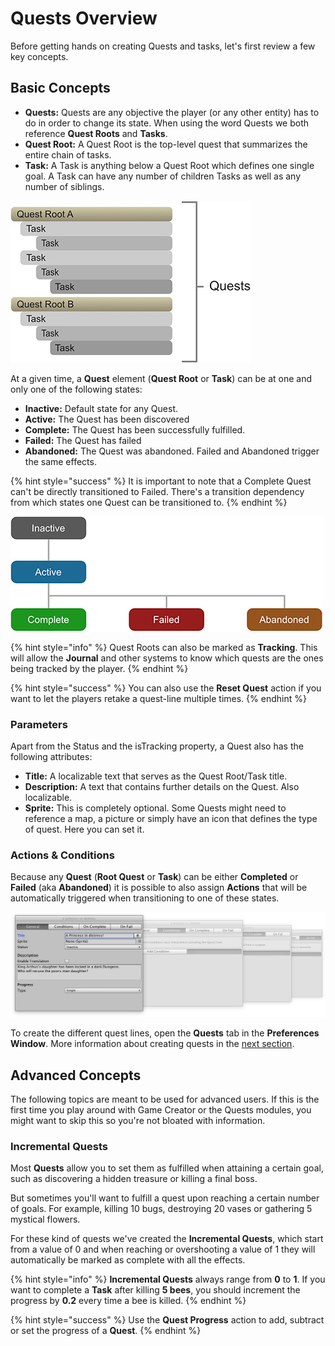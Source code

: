 # Quests Overview

Before getting hands on creating Quests and tasks, let's first review a few key concepts.

## Basic Concepts

* **Quests:** Quests are any objective the player \(or any other entity\) has to do in order to change its state. When using the word Quests we both reference **Quest Roots** and **Tasks**.
* **Quest Root:** A Quest Root is the top-level quest that summarizes the entire chain of tasks.
* **Task:** A Task is anything below a Quest Root which defines one single goal. A Task can have any number of children Tasks as well as any number of siblings.

![\(Quests, Quest Roots and Tasks\)](../../.gitbook/assets/quests-types.jpg)

At a given time, a **Quest** element \(**Quest Root** or **Task**\) can be at one and only one of the following states:

* **Inactive:** Default state for any Quest.
* **Active:** The Quest has been discovered
* **Complete:** The Quest has been successfully fulfilled.
* **Failed:** The Quest has failed
* **Abandoned:** The Quest was abandoned. Failed and Abandoned trigger the same effects.

{% hint style="success" %}
It is important to note that a Complete Quest can't be directly transitioned to Failed. There's a transition dependency from which states one Quest can be transitioned to.
{% endhint %}

![](../../.gitbook/assets/quests-graph.jpg)

{% hint style="info" %}
Quest Roots can also be marked as **Tracking**. This will allow the **Journal** and other systems to know which quests are the ones being tracked by the player.
{% endhint %}

{% hint style="success" %}
You can also use the **Reset Quest** action if you want to let the players retake a quest-line multiple times.
{% endhint %}

### Parameters

Apart from the Status and the isTracking property, a Quest also has the following attributes:

* **Title:** A localizable text that serves as the Quest Root/Task title.
* **Description:** A text that contains further details on the Quest. Also localizable.
* **Sprite:** This is completely optional. Some Quests might need to reference a map, a picture or simply have an icon that defines the type of quest. Here you can set it.

### Actions & Conditions

Because any **Quest** \(**Root Quest** or **Task**\) can be either **Completed** or **Failed** \(aka **Abandoned**\) it is possible to also assign **Actions** that will be automatically triggered when transitioning to one of these states.

![](../../.gitbook/assets/quest-settings.jpg)

To create the different quest lines, open the **Quests** tab in the **Preferences Window**. More information about creating quests in the [next section](create-quests.md).

## Advanced Concepts

The following topics are meant to be used for advanced users. If this is the first time you play around with Game Creator or the Quests modules, you might want to skip this so you're not bloated with information.

### Incremental Quests

Most **Quests** allow you to set them as fulfilled when attaining a certain goal, such as discovering a hidden treasure or killing a final boss.

But sometimes you'll want to fulfill a quest upon reaching a certain number of goals. For example, killing 10 bugs, destroying 20 vases or gathering 5 mystical flowers.

For these kind of quests we've created the **Incremental Quests**, which start from a value of 0 and when reaching or overshooting a value of 1 they will automatically be marked as complete with all the effects.

{% hint style="info" %}
**Incremental Quests** always range from **0** to **1**. If you want to complete a **Task** after killing **5 bees**, you should increment the progress by **0.2** every time a bee is killed.
{% endhint %}

{% hint style="success" %}
Use the **Quest Progress** action to add, subtract or set the progress of a **Quest**.
{% endhint %}



